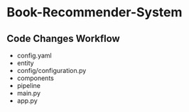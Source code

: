 # Book-Recommender-System

## Code Changes Workflow

- config.yaml
- entity
- config/configuration.py
- components
- pipeline
- main.py
- app.py

